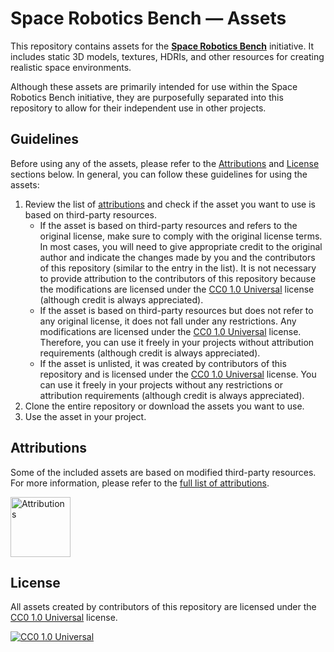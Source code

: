 # Space Robotics Bench — Assets

This repository contains assets for the [**Space Robotics Bench**](https://github.com/AndrejOrsula/space_robotics_bench) initiative. It includes static 3D models, textures, HDRIs, and other resources for creating realistic space environments.

Although these assets are primarily intended for use within the Space Robotics Bench initiative, they are purposefully separated into this repository to allow for their independent use in other projects.

## Guidelines

Before using any of the assets, please refer to the [Attributions](#attributions) and [License](#license) sections below. In general, you can follow these guidelines for using the assets:

1. Review the list of [attributions](https://AndrejOrsula.github.io/space_robotics_bench/misc/attributions.html) and check if the asset you want to use is based on third-party resources.
   - If the asset is based on third-party resources and refers to the original license, make sure to comply with the original license terms. In most cases, you will need to give appropriate credit to the original author and indicate the changes made by you and the contributors of this repository (similar to the entry in the list). It is not necessary to provide attribution to the contributors of this repository because the modifications are licensed under the [CC0 1.0 Universal](LICENSE-CC0) license (although credit is always appreciated).
   - If the asset is based on third-party resources but does not refer to any original license, it does not fall under any restrictions. Any modifications are licensed under the [CC0 1.0 Universal](LICENSE-CC0) license. Therefore, you can use it freely in your projects without attribution requirements (although credit is always appreciated).
   - If the asset is unlisted, it was created by contributors of this repository and is licensed under the [CC0 1.0 Universal](LICENSE-CC0) license. You can use it freely in your projects without any restrictions or attribution requirements (although credit is always appreciated).
1. Clone the entire repository or download the assets you want to use.
1. Use the asset in your project.

## Attributions

Some of the included assets are based on modified third-party resources. For more information, please refer to the [full list of attributions](https://AndrejOrsula.github.io/space_robotics_bench/misc/attributions.html).

<p>
  <a href="https://AndrejOrsula.github.io/space_robotics_bench/misc/attributions.html"> <img alt="Attributions" src="https://github.com/AndrejOrsula/awesome-space-robotics/assets/22929099/3c8accf7-5acb-4bcd-9553-bf49cc622abe" width="96" height="96"></a>
</p>

## License

All assets created by contributors of this repository are licensed under the [CC0 1.0 Universal](LICENSE-CC0) license.

[![CC0 1.0 Universal](https://licensebuttons.net/l/zero/1.0/88x31.png)](https://creativecommons.org/publicdomain/zero/1.0)
